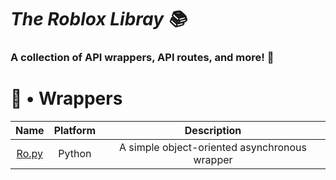# ***The Roblox Libray 📚***
### A collection of API wrappers, API routes, and more! 💾



# 🍬 • Wrappers

| Name        | Platform           | Description |
| :-------------: |:-------------:|:-------------:
| [Ro.py](https://github.com/ro-py/ro.py) | Python | A simple object-oriented asynchronous wrapper |
